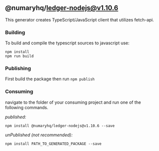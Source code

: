 ## @numaryhq/ledger-nodejs@v1.10.6

This generator creates TypeScript/JavaScript client that utilizes fetch-api.

### Building

To build and compile the typescript sources to javascript use:
```
npm install
npm run build
```

### Publishing

First build the package then run ```npm publish```

### Consuming

navigate to the folder of your consuming project and run one of the following commands.

_published:_

```
npm install @numaryhq/ledger-nodejs@v1.10.6 --save
```

_unPublished (not recommended):_

```
npm install PATH_TO_GENERATED_PACKAGE --save
